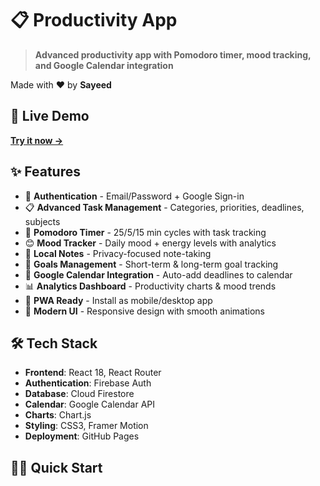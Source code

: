 # 📋 Productivity App

> **Advanced productivity app with Pomodoro timer, mood tracking, and Google Calendar integration**

Made with ❤️ by **Sayeed**

## 🚀 Live Demo
**[Try it now →](https://SAYEEDHERE.github.io/productivity-app)**

## ✨ Features

- 🔐 **Authentication** - Email/Password + Google Sign-in
- 📋 **Advanced Task Management** - Categories, priorities, deadlines, subjects
- 🍅 **Pomodoro Timer** - 25/5/15 min cycles with task tracking
- 😊 **Mood Tracker** - Daily mood + energy levels with analytics
- 📝 **Local Notes** - Privacy-focused note-taking
- 🎯 **Goals Management** - Short-term & long-term goal tracking
- 📅 **Google Calendar Integration** - Auto-add deadlines to calendar
- 📊 **Analytics Dashboard** - Productivity charts & mood trends
- 📱 **PWA Ready** - Install as mobile/desktop app
- 🎨 **Modern UI** - Responsive design with smooth animations

## 🛠️ Tech Stack

- **Frontend**: React 18, React Router
- **Authentication**: Firebase Auth
- **Database**: Cloud Firestore
- **Calendar**: Google Calendar API
- **Charts**: Chart.js
- **Styling**: CSS3, Framer Motion
- **Deployment**: GitHub Pages

## 🏃‍♂️ Quick Start

